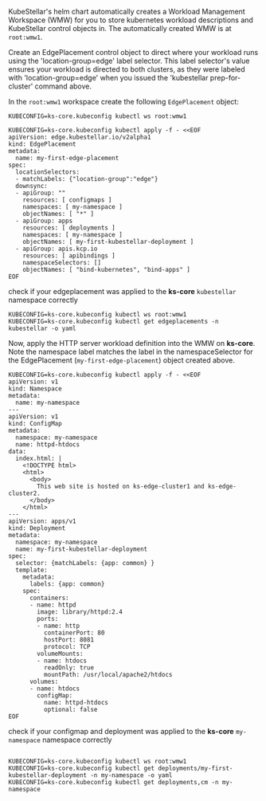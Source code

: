 <!--kubestellar-apply-apache-kind-start-->
KubeStellar's helm chart automatically creates a Workload Management
Workspace (WMW) for you to store kubernetes workload descriptions and KubeStellar control objects in. The automatically created WMW is at `root:wmw1`.

Create an EdgePlacement control object to direct where your workload runs using the 'location-group=edge' label selector. This label selector's value ensures your workload is directed to both clusters, as they were labeled with 'location-group=edge' when you issued the 'kubestellar prep-for-cluster' command above.

In the `root:wmw1` workspace create the following `EdgePlacement` object: 
```shell hl_lines="9 10 14 18 19"
KUBECONFIG=ks-core.kubeconfig kubectl ws root:wmw1

KUBECONFIG=ks-core.kubeconfig kubectl apply -f - <<EOF
apiVersion: edge.kubestellar.io/v2alpha1
kind: EdgePlacement
metadata:
  name: my-first-edge-placement
spec:
  locationSelectors:
  - matchLabels: {"location-group":"edge"}
  downsync:
  - apiGroup: ""
    resources: [ configmaps ]
    namespaces: [ my-namespace ]
    objectNames: [ "*" ]
  - apiGroup: apps
    resources: [ deployments ]
    namespaces: [ my-namespace ]
    objectNames: [ my-first-kubestellar-deployment ]
  - apiGroup: apis.kcp.io
    resources: [ apibindings ]
    namespaceSelectors: []
    objectNames: [ "bind-kubernetes", "bind-apps" ]
EOF
```

check if your edgeplacement was applied to the **ks-core** `kubestellar` namespace correctly
```shell
KUBECONFIG=ks-core.kubeconfig kubectl ws root:wmw1
KUBECONFIG=ks-core.kubeconfig kubectl get edgeplacements -n kubestellar -o yaml
```

Now, apply the HTTP server workload definition into the WMW on **ks-core**. Note the namespace label matches the label in the namespaceSelector for the EdgePlacement (`my-first-edge-placement`) object created above. 
```shell hl_lines="5 10 24 25"
KUBECONFIG=ks-core.kubeconfig kubectl apply -f - <<EOF
apiVersion: v1
kind: Namespace
metadata:
  name: my-namespace
---
apiVersion: v1
kind: ConfigMap
metadata:
  namespace: my-namespace
  name: httpd-htdocs
data:
  index.html: |
    <!DOCTYPE html>
    <html>
      <body>
        This web site is hosted on ks-edge-cluster1 and ks-edge-cluster2.
      </body>
    </html>
---
apiVersion: apps/v1
kind: Deployment
metadata:
  namespace: my-namespace
  name: my-first-kubestellar-deployment
spec:
  selector: {matchLabels: {app: common} }
  template:
    metadata:
      labels: {app: common}
    spec:
      containers:
      - name: httpd
        image: library/httpd:2.4
        ports:
        - name: http
          containerPort: 80
          hostPort: 8081
          protocol: TCP
        volumeMounts:
        - name: htdocs
          readOnly: true
          mountPath: /usr/local/apache2/htdocs
      volumes:
      - name: htdocs
        configMap:
          name: httpd-htdocs
          optional: false
EOF
```

check if your configmap and deployment was applied to the **ks-core** `my-namespace` namespace correctly
```shell

KUBECONFIG=ks-core.kubeconfig kubectl ws root:wmw1
KUBECONFIG=ks-core.kubeconfig kubectl get deployments/my-first-kubestellar-deployment -n my-namespace -o yaml
KUBECONFIG=ks-core.kubeconfig kubectl get deployments,cm -n my-namespace
```

<!--kubestellar-apply-apache-kind-end-->